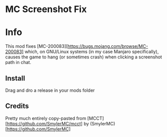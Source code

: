 # MC Screenshot Fix

# Info

This mod fixes [MC-200083][https://bugs.mojang.com/browse/MC-200083] which, on GNU/Linux systems (in my case Manjaro specifically), causes the game to hang (or sometimes crash) when clicking a screenshot path in chat.

## Install

Drag and dro a release in your mods folder

## Credits

Pretty much entirely copy-pasted from [MCCT][https://github.com/SmylerMC/mcct] by (SmylerMC)[https://github.com/SmylerMC]
